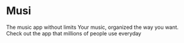 # Musi
The music app without limits Your music, organized the way you want. Check out the app that millions of people use everyday
